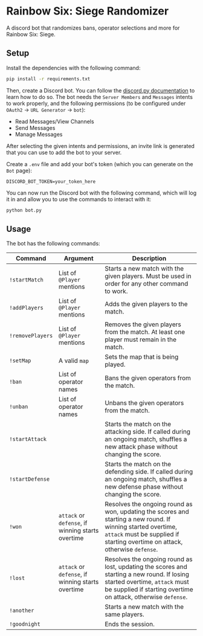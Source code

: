 # Rainbow Six: Siege Randomizer

A discord bot that randomizes bans, operator selections and more for Rainbow Six: Siege.

## Setup

Install the dependencies with the following command:

```bash
pip install -r requirements.txt
```

Then, create a Discord bot. You can follow the [discord.py documentation](https://discordpy.readthedocs.io/en/latest/discord.html) to learn how to do so.
The bot needs the `Server Members` and `Messages` intents to work properly, and the following permissions (to be configured under `OAuth2` -> `URL Generator` -> `bot`):

- Read Messages/View Channels
- Send Messages
- Manage Messages
<!-- TODO -->
<!-- - Add Reactions -->

After selecting the given intents and permissions, an invite link is generated that you can use to add the bot to your server.

Create a `.env` file and add your bot's token (which you can generate on the `Bot` page):

```env
DISCORD_BOT_TOKEN=your_token_here
```

You can now run the Discord bot with the following command, which will log it in and allow you to use the commands to interact with it:

```bash
python bot.py
```

## Usage

The bot has the following commands:

| Command | Argument | Description |
| ------- | -------- | ----------- |
| `!startMatch` | List of `@Player` mentions | Starts a new match with the given players. Must be used in order for any other command to work. |
| `!addPlayers` | List of `@Player` mentions | Adds the given players to the match. |
| `!removePlayers` | List of `@Player` mentions | Removes the given players from the match. At least one player must remain in the match. |
| `!setMap` | A valid `map` | Sets the map that is being played. |
| `!ban` | List of operator names | Bans the given operators from the match. |
| `!unban` | List of operator names | Unbans the given operators from the match. |
| `!startAttack` | | Starts the match on the attacking side. If called during an ongoing match, shuffles a new attack phase without changing the score. |
| `!startDefense` | | Starts the match on the defending side. If called during an ongoing match, shuffles a new defense phase without changing the score. |
| `!won` | `attack` or `defense`, if winning starts overtime | Resolves the ongoing round as won, updating the scores and starting a new round. If winning started overtime, `attack` must be supplied if starting overtime on attack, otherwise `defense`. |
| `!lost` | `attack` or `defense`, if winning starts overtime | Resolves the ongoing round as lost, updating the scores and starting a new round. If losing started overtime, `attack` must be supplied if starting overtime on attack, otherwise `defense`. |
| `!another` | | Starts a new match with the same players. |
| `!goodnight` | | Ends the session. |